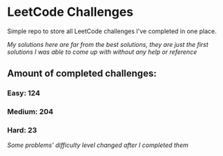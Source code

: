 
# LeetCode Challenges

Simple repo to store all LeetCode challenges I've completed in one place.

<i>My solutions here are far from the best solutions, they are just the first solutions I was able to come up with without any help or reference</i>

## Amount of completed challenges:

### Easy: 124

### Medium: 204

### Hard: 23

<i>Some problems' difficulty level changed after I completed them</i>
